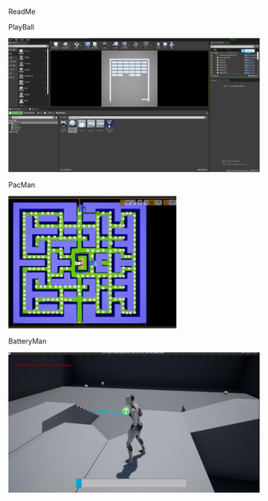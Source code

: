 ReadMe

PlayBall

![image-20210524143131004](ReadMe.assets/image-20210524143131004.png)

PacMan

![image-20210524143223025](ReadMe.assets/image-20210524143223025.png)

BatteryMan

![image-20210524143329449](Readme.assets/image-20210524143329449.png)